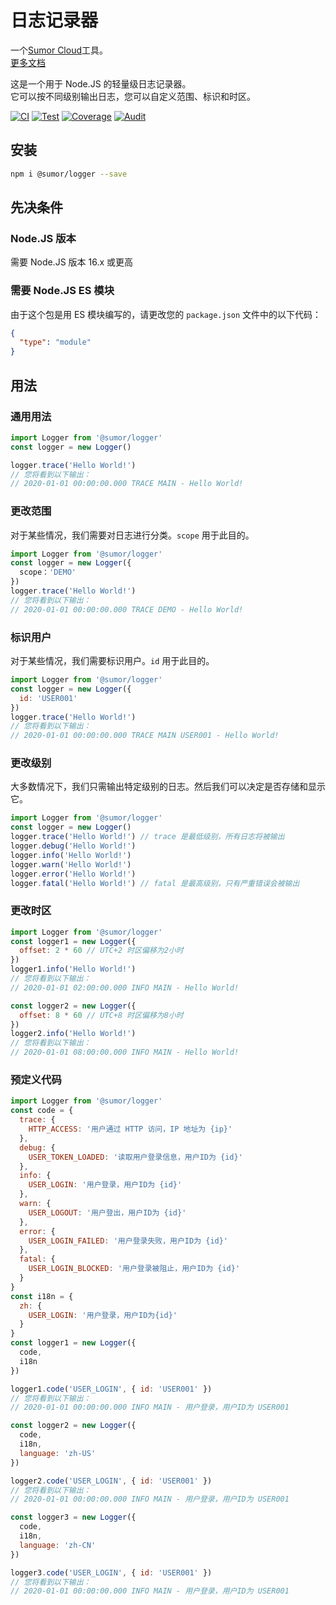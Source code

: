 # 日志记录器

一个[Sumor Cloud](https://sumor.cloud)工具。  
[更多文档](https://sumor.cloud/logger)

这是一个用于 Node.JS 的轻量级日志记录器。  
它可以按不同级别输出日志，您可以自定义范围、标识和时区。

[![CI](https://github.com/sumor-cloud/logger/actions/workflows/ci.yml/badge.svg)](https://github.com/sumor-cloud/logger/actions/workflows/ci.yml)
[![Test](https://github.com/sumor-cloud/logger/actions/workflows/ut.yml/badge.svg)](https://github.com/sumor-cloud/logger/actions/workflows/ut.yml)
[![Coverage](https://github.com/sumor-cloud/logger/actions/workflows/coverage.yml/badge.svg)](https://github.com/sumor-cloud/logger/actions/workflows/coverage.yml)
[![Audit](https://github.com/sumor-cloud/logger/actions/workflows/audit.yml/badge.svg)](https://github.com/sumor-cloud/logger/actions/workflows/audit.yml)

## 安装

```bash
npm i @sumor/logger --save
```

## 先决条件

### Node.JS 版本

需要 Node.JS 版本 16.x 或更高

### 需要 Node.JS ES 模块

由于这个包是用 ES 模块编写的，请更改您的 `package.json` 文件中的以下代码：

```json
{
  "type": "module"
}
```

## 用法

### 通用用法

```js
import Logger from '@sumor/logger'
const logger = new Logger()

logger.trace('Hello World!')
// 您将看到以下输出：
// 2020-01-01 00:00:00.000 TRACE MAIN - Hello World!
```

### 更改范围

对于某些情况，我们需要对日志进行分类。`scope` 用于此目的。

```js
import Logger from '@sumor/logger'
const logger = new Logger({
  scope：'DEMO'
})
logger.trace('Hello World!')
// 您将看到以下输出：
// 2020-01-01 00:00:00.000 TRACE DEMO - Hello World!
```

### 标识用户

对于某些情况，我们需要标识用户。`id` 用于此目的。

```js
import Logger from '@sumor/logger'
const logger = new Logger({
  id: 'USER001'
})
logger.trace('Hello World!')
// 您将看到以下输出：
// 2020-01-01 00:00:00.000 TRACE MAIN USER001 - Hello World!
```

### 更改级别

大多数情况下，我们只需输出特定级别的日志。然后我们可以决定是否存储和显示它。

```js
import Logger from '@sumor/logger'
const logger = new Logger()
logger.trace('Hello World!') // trace 是最低级别，所有日志将被输出
logger.debug('Hello World!')
logger.info('Hello World!')
logger.warn('Hello World!')
logger.error('Hello World!')
logger.fatal('Hello World!') // fatal 是最高级别，只有严重错误会被输出
```

### 更改时区

```js
import Logger from '@sumor/logger'
const logger1 = new Logger({
  offset: 2 * 60 // UTC+2 时区偏移为2小时
})
logger1.info('Hello World!')
// 您将看到以下输出：
// 2020-01-01 02:00:00.000 INFO MAIN - Hello World!

const logger2 = new Logger({
  offset: 8 * 60 // UTC+8 时区偏移为8小时
})
logger2.info('Hello World!')
// 您将看到以下输出：
// 2020-01-01 08:00:00.000 INFO MAIN - Hello World!
```

### 预定义代码

```js
import Logger from '@sumor/logger'
const code = {
  trace: {
    HTTP_ACCESS: '用户通过 HTTP 访问，IP 地址为 {ip}'
  },
  debug: {
    USER_TOKEN_LOADED: '读取用户登录信息，用户ID为 {id}'
  },
  info: {
    USER_LOGIN: '用户登录，用户ID为 {id}'
  },
  warn: {
    USER_LOGOUT: '用户登出，用户ID为 {id}'
  },
  error: {
    USER_LOGIN_FAILED: '用户登录失败，用户ID为 {id}'
  },
  fatal: {
    USER_LOGIN_BLOCKED: '用户登录被阻止，用户ID为 {id}'
  }
}
const i18n = {
  zh: {
    USER_LOGIN: '用户登录，用户ID为{id}'
  }
}
const logger1 = new Logger({
  code,
  i18n
})

logger1.code('USER_LOGIN', { id: 'USER001' })
// 您将看到以下输出：
// 2020-01-01 00:00:00.000 INFO MAIN - 用户登录，用户ID为 USER001

const logger2 = new Logger({
  code,
  i18n,
  language: 'zh-US'
})

logger2.code('USER_LOGIN', { id: 'USER001' })
// 您将看到以下输出：
// 2020-01-01 00:00:00.000 INFO MAIN - 用户登录，用户ID为 USER001

const logger3 = new Logger({
  code,
  i18n,
  language: 'zh-CN'
})

logger3.code('USER_LOGIN', { id: 'USER001' })
// 您将看到以下输出：
// 2020-01-01 00:00:00.000 INFO MAIN - 用户登录，用户ID为 USER001
```
